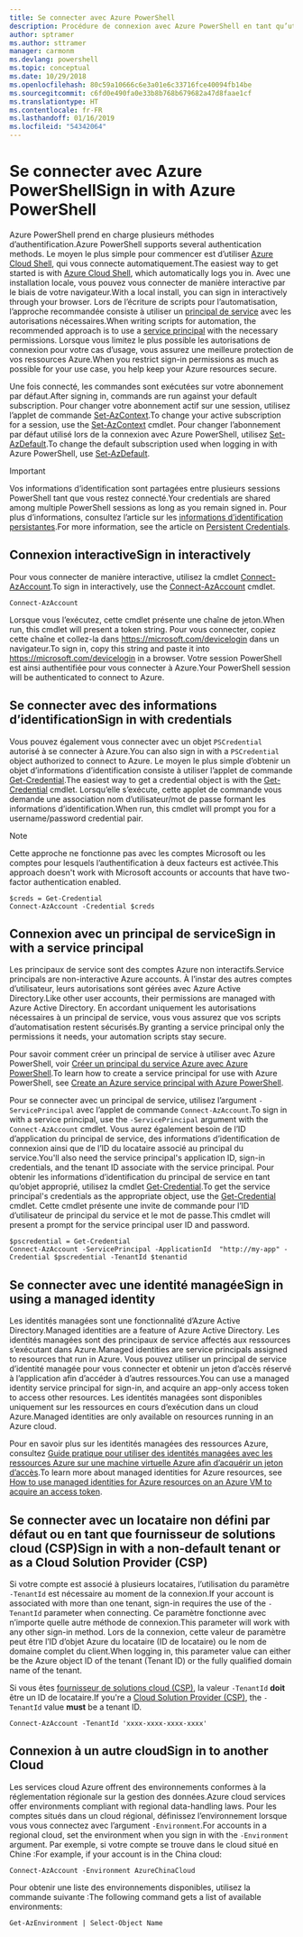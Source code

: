 ```yaml
---
title: Se connecter avec Azure PowerShell
description: Procédure de connexion avec Azure PowerShell en tant qu’utilisateur, en tant que principal de service, ou avec des identités managées pour les ressources Azure.
author: sptramer
ms.author: sttramer
manager: carmonm
ms.devlang: powershell
ms.topic: conceptual
ms.date: 10/29/2018
ms.openlocfilehash: 80c59a10666c6e3a01e6c33716fce40094fb14be
ms.sourcegitcommit: c6fd0e490fa0e33b8b768b679682a47d8faae1cf
ms.translationtype: HT
ms.contentlocale: fr-FR
ms.lasthandoff: 01/16/2019
ms.locfileid: "54342064"
---
```

# <a name="sign-in-with-azure-powershell"></a><span data-ttu-id="1605d-103">Se connecter avec Azure PowerShell</span><span class="sxs-lookup"><span data-stu-id="1605d-103">Sign in with Azure PowerShell</span></span>

<span data-ttu-id="1605d-104">Azure PowerShell prend en charge plusieurs méthodes d’authentification.</span><span class="sxs-lookup"><span data-stu-id="1605d-104">Azure PowerShell supports several authentication methods.</span></span> <span data-ttu-id="1605d-105">Le moyen le plus simple pour commencer est d’utiliser [Azure Cloud Shell](/azure/cloud-shell/overview), qui vous connecte automatiquement.</span><span class="sxs-lookup"><span data-stu-id="1605d-105">The easiest way to get started is with [Azure Cloud Shell](/azure/cloud-shell/overview), which automatically logs you in.</span></span> <span data-ttu-id="1605d-106">Avec une installation locale, vous pouvez vous connecter de manière interactive par le biais de votre navigateur.</span><span class="sxs-lookup"><span data-stu-id="1605d-106">With a local install, you can sign in interactively through your browser.</span></span> <span data-ttu-id="1605d-107">Lors de l’écriture de scripts pour l’automatisation, l’approche recommandée consiste à utiliser un [principal de service](create-azure-service-principal-azureps.md) avec les autorisations nécessaires.</span><span class="sxs-lookup"><span data-stu-id="1605d-107">When writing scripts for automation, the recommended approach is to use a [service principal](create-azure-service-principal-azureps.md) with the necessary permissions.</span></span> <span data-ttu-id="1605d-108">Lorsque vous limitez le plus possible les autorisations de connexion pour votre cas d’usage, vous assurez une meilleure protection de vos ressources Azure.</span><span class="sxs-lookup"><span data-stu-id="1605d-108">When you restrict sign-in permissions as much as possible for your use case, you help keep your Azure resources secure.</span></span>

<span data-ttu-id="1605d-109">Une fois connecté, les commandes sont exécutées sur votre abonnement par défaut.</span><span class="sxs-lookup"><span data-stu-id="1605d-109">After signing in, commands are run against your default subscription.</span></span> <span data-ttu-id="1605d-110">Pour changer votre abonnement actif sur une session, utilisez l’applet de commande [Set-AzContext](/powershell/module/az.accounts/set-azcontext).</span><span class="sxs-lookup"><span data-stu-id="1605d-110">To change your active subscription for a session, use the [Set-AzContext](/powershell/module/az.accounts/set-azcontext) cmdlet.</span></span> <span data-ttu-id="1605d-111">Pour changer l’abonnement par défaut utilisé lors de la connexion avec Azure PowerShell, utilisez [Set-AzDefault](/powershell/module/az.accounts/set-azdefault).</span><span class="sxs-lookup"><span data-stu-id="1605d-111">To change the default subscription used when logging in with Azure PowerShell, use [Set-AzDefault](/powershell/module/az.accounts/set-azdefault).</span></span>

> [!IMPORTANT]
>
> <span data-ttu-id="1605d-112">Vos informations d’identification sont partagées entre plusieurs sessions PowerShell tant que vous restez connecté.</span><span class="sxs-lookup"><span data-stu-id="1605d-112">Your credentials are shared among multiple PowerShell sessions as long as you remain signed in.</span></span>
> <span data-ttu-id="1605d-113">Pour plus d’informations, consultez l’article sur les [informations d’identification persistantes](context-persistence.md).</span><span class="sxs-lookup"><span data-stu-id="1605d-113">For more information, see the article on [Persistent Credentials](context-persistence.md).</span></span>

## <a name="sign-in-interactively"></a><span data-ttu-id="1605d-114">Connexion interactive</span><span class="sxs-lookup"><span data-stu-id="1605d-114">Sign in interactively</span></span>

<span data-ttu-id="1605d-115">Pour vous connecter de manière interactive, utilisez la cmdlet [Connect-AzAccount](/powershell/module/az.accounts/connect-azaccount).</span><span class="sxs-lookup"><span data-stu-id="1605d-115">To sign in interactively, use the [Connect-AzAccount](/powershell/module/az.accounts/connect-azaccount) cmdlet.</span></span>

```azurepowershell-interactive
Connect-AzAccount
```

<span data-ttu-id="1605d-116">Lorsque vous l’exécutez, cette cmdlet présente une chaîne de jeton.</span><span class="sxs-lookup"><span data-stu-id="1605d-116">When run, this cmdlet will present a token string.</span></span> <span data-ttu-id="1605d-117">Pour vous connecter, copiez cette chaîne et collez-la dans https://microsoft.com/devicelogin dans un navigateur.</span><span class="sxs-lookup"><span data-stu-id="1605d-117">To sign in, copy this string and paste it into https://microsoft.com/devicelogin in a browser.</span></span> <span data-ttu-id="1605d-118">Votre session PowerShell est ainsi authentifiée pour vous connecter à Azure.</span><span class="sxs-lookup"><span data-stu-id="1605d-118">Your PowerShell session will be authenticated to connect to Azure.</span></span>

## <a name="sign-in-with-credentials"></a><span data-ttu-id="1605d-119">Se connecter avec des informations d’identification</span><span class="sxs-lookup"><span data-stu-id="1605d-119">Sign in with credentials</span></span>

<span data-ttu-id="1605d-120">Vous pouvez également vous connecter avec un objet `PSCredential` autorisé à se connecter à Azure.</span><span class="sxs-lookup"><span data-stu-id="1605d-120">You can also sign in with a `PSCredential` object authorized to connect to Azure.</span></span>
<span data-ttu-id="1605d-121">Le moyen le plus simple d’obtenir un objet d’informations d’identification consiste à utiliser l’applet de commande [Get-Credential](/powershell/module/Microsoft.PowerShell.Security/Get-Credential).</span><span class="sxs-lookup"><span data-stu-id="1605d-121">The easiest way to get a credential object is with the [Get-Credential](/powershell/module/Microsoft.PowerShell.Security/Get-Credential) cmdlet.</span></span> <span data-ttu-id="1605d-122">Lorsqu’elle s’exécute, cette applet de commande vous demande une association nom d’utilisateur/mot de passe formant les informations d’identification.</span><span class="sxs-lookup"><span data-stu-id="1605d-122">When run, this cmdlet will prompt you for a username/password credential pair.</span></span>

> [!Note]
> <span data-ttu-id="1605d-123">Cette approche ne fonctionne pas avec les comptes Microsoft ou les comptes pour lesquels l’authentification à deux facteurs est activée.</span><span class="sxs-lookup"><span data-stu-id="1605d-123">This approach doesn't work with Microsoft accounts or accounts that have two-factor authentication enabled.</span></span>

```azurepowershell-interactive
$creds = Get-Credential
Connect-AzAccount -Credential $creds
```

## <a name="sign-in-with-a-service-principal"></a><span data-ttu-id="1605d-124">Connexion avec un principal de service</span><span class="sxs-lookup"><span data-stu-id="1605d-124">Sign in with a service principal</span></span>

<span data-ttu-id="1605d-125">Les principaux de service sont des comptes Azure non interactifs.</span><span class="sxs-lookup"><span data-stu-id="1605d-125">Service principals are non-interactive Azure accounts.</span></span> <span data-ttu-id="1605d-126">À l’instar des autres comptes d’utilisateur, leurs autorisations sont gérées avec Azure Active Directory.</span><span class="sxs-lookup"><span data-stu-id="1605d-126">Like other user accounts, their permissions are managed with Azure Active Directory.</span></span> <span data-ttu-id="1605d-127">En accordant uniquement les autorisations nécessaires à un principal de service, vous vous assurez que vos scripts d’automatisation restent sécurisés.</span><span class="sxs-lookup"><span data-stu-id="1605d-127">By granting a service principal only the permissions it needs, your automation scripts stay secure.</span></span>

<span data-ttu-id="1605d-128">Pour savoir comment créer un principal de service à utiliser avec Azure PowerShell, voir [Créer un principal du service Azure avec Azure PowerShell](create-azure-service-principal-azureps.md).</span><span class="sxs-lookup"><span data-stu-id="1605d-128">To learn how to create a service principal for use with Azure PowerShell, see [Create an Azure service principal with Azure PowerShell](create-azure-service-principal-azureps.md).</span></span>

<span data-ttu-id="1605d-129">Pour se connecter avec un principal de service, utilisez l’argument `-ServicePrincipal` avec l’applet de commande `Connect-AzAccount`.</span><span class="sxs-lookup"><span data-stu-id="1605d-129">To sign in with a service principal, use the `-ServicePrincipal` argument with the `Connect-AzAccount` cmdlet.</span></span> <span data-ttu-id="1605d-130">Vous aurez également besoin de l’ID d’application du principal de service, des informations d’identification de connexion ainsi que de l’ID du locataire associé au principal du service.</span><span class="sxs-lookup"><span data-stu-id="1605d-130">You'll also need the service principal's application ID, sign-in credentials, and the tenant ID associate with the service principal.</span></span> <span data-ttu-id="1605d-131">Pour obtenir les informations d’identification du principal de service en tant qu’objet approprié, utilisez la cmdlet [Get-Credential](/powershell/module/microsoft.powershell.security/get-credential).</span><span class="sxs-lookup"><span data-stu-id="1605d-131">To get the service principal's credentials as the appropriate object, use the [Get-Credential](/powershell/module/microsoft.powershell.security/get-credential) cmdlet.</span></span> <span data-ttu-id="1605d-132">Cette cmdlet présente une invite de commande pour l’ID d’utilisateur de principal du service et le mot de passe.</span><span class="sxs-lookup"><span data-stu-id="1605d-132">This cmdlet will present a prompt for the service principal user ID and password.</span></span>

```azurepowershell-interactive
$pscredential = Get-Credential
Connect-AzAccount -ServicePrincipal -ApplicationId  "http://my-app" -Credential $pscredential -TenantId $tenantid
```

## <a name="sign-in-using-a-managed-identity"></a><span data-ttu-id="1605d-133">Se connecter avec une identité managée</span><span class="sxs-lookup"><span data-stu-id="1605d-133">Sign in using a managed identity</span></span> 

<span data-ttu-id="1605d-134">Les identités managées sont une fonctionnalité d’Azure Active Directory.</span><span class="sxs-lookup"><span data-stu-id="1605d-134">Managed identities are a feature of Azure Active Directory.</span></span> <span data-ttu-id="1605d-135">Les identités managées sont des principaux de service affectés aux ressources s’exécutant dans Azure.</span><span class="sxs-lookup"><span data-stu-id="1605d-135">Managed identities are service principals assigned to resources that run in Azure.</span></span> <span data-ttu-id="1605d-136">Vous pouvez utiliser un principal de service d’identité managée pour vous connecter et obtenir un jeton d’accès réservé à l’application afin d’accéder à d’autres ressources.</span><span class="sxs-lookup"><span data-stu-id="1605d-136">You can use a managed identity service principal for sign-in, and acquire an app-only access token to access other resources.</span></span> <span data-ttu-id="1605d-137">Les identités managées sont disponibles uniquement sur les ressources en cours d’exécution dans un cloud Azure.</span><span class="sxs-lookup"><span data-stu-id="1605d-137">Managed identities are only available on resources running in an Azure cloud.</span></span>

<span data-ttu-id="1605d-138">Pour en savoir plus sur les identités managées des ressources Azure, consultez [Guide pratique pour utiliser des identités managées avec les ressources Azure sur une machine virtuelle Azure afin d’acquérir un jeton d’accès](/azure/active-directory/managed-identities-azure-resources/how-to-use-vm-token).</span><span class="sxs-lookup"><span data-stu-id="1605d-138">To learn more about managed identities for Azure resources, see [How to use managed identities for Azure resources on an Azure VM to acquire an access token](/azure/active-directory/managed-identities-azure-resources/how-to-use-vm-token).</span></span>

## <a name="sign-in-with-a-non-default-tenant-or-as-a-cloud-solution-provider-csp"></a><span data-ttu-id="1605d-139">Se connecter avec un locataire non défini par défaut ou en tant que fournisseur de solutions cloud (CSP)</span><span class="sxs-lookup"><span data-stu-id="1605d-139">Sign in with a non-default tenant or as a Cloud Solution Provider (CSP)</span></span>

<span data-ttu-id="1605d-140">Si votre compte est associé à plusieurs locataires, l’utilisation du paramètre `-TenantId` est nécessaire au moment de la connexion.</span><span class="sxs-lookup"><span data-stu-id="1605d-140">If your account is associated with more than one tenant, sign-in requires the use of the `-TenantId` parameter when connecting.</span></span> <span data-ttu-id="1605d-141">Ce paramètre fonctionne avec n’importe quelle autre méthode de connexion.</span><span class="sxs-lookup"><span data-stu-id="1605d-141">This parameter will work with any other sign-in method.</span></span> <span data-ttu-id="1605d-142">Lors de la connexion, cette valeur de paramètre peut être l’ID d’objet Azure du locataire (ID de locataire) ou le nom de domaine complet du client.</span><span class="sxs-lookup"><span data-stu-id="1605d-142">When logging in, this parameter value can either be the Azure object ID of the tenant (Tenant ID) or the fully qualified domain name of the tenant.</span></span>

<span data-ttu-id="1605d-143">Si vous êtes [fournisseur de solutions cloud (CSP)](https://azure.microsoft.com/en-us/offers/ms-azr-0145p/), la valeur `-TenantId` **doit** être un ID de locataire.</span><span class="sxs-lookup"><span data-stu-id="1605d-143">If you're a [Cloud Solution Provider (CSP)](https://azure.microsoft.com/en-us/offers/ms-azr-0145p/), the `-TenantId` value **must** be a tenant ID.</span></span>

```azurepowershell-interactive
Connect-AzAccount -TenantId 'xxxx-xxxx-xxxx-xxxx'
```

## <a name="sign-in-to-another-cloud"></a><span data-ttu-id="1605d-144">Connexion à un autre cloud</span><span class="sxs-lookup"><span data-stu-id="1605d-144">Sign in to another Cloud</span></span>

<span data-ttu-id="1605d-145">Les services cloud Azure offrent des environnements conformes à la réglementation régionale sur la gestion des données.</span><span class="sxs-lookup"><span data-stu-id="1605d-145">Azure cloud services offer environments compliant with regional data-handling laws.</span></span>
<span data-ttu-id="1605d-146">Pour les comptes situés dans un cloud régional, définissez l’environnement lorsque vous vous connectez avec l’argument `-Environment`.</span><span class="sxs-lookup"><span data-stu-id="1605d-146">For accounts in a regional cloud, set the environment when you sign in with the `-Environment` argument.</span></span>
<span data-ttu-id="1605d-147">Par exemple, si votre compte se trouve dans le cloud situé en Chine :</span><span class="sxs-lookup"><span data-stu-id="1605d-147">For example, if your account is in the China cloud:</span></span>

```azurepowershell-interactive
Connect-AzAccount -Environment AzureChinaCloud
```

<span data-ttu-id="1605d-148">Pour obtenir une liste des environnements disponibles, utilisez la commande suivante :</span><span class="sxs-lookup"><span data-stu-id="1605d-148">The following command gets a list of available environments:</span></span>

```azurepowershell-interactive
Get-AzEnvironment | Select-Object Name
```